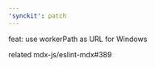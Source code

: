 ```yaml
---
'synckit': patch
---
```


feat: use workerPath as URL for Windows
    
related mdx-js/eslint-mdx#389
